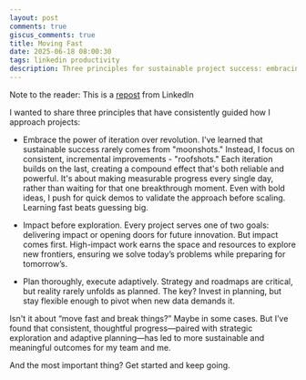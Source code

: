 ```yaml
---
layout: post
comments: true
giscus_comments: true
title: Moving Fast
date: 2025-06-18 08:00:30
tags: linkedin productivity
description: Three principles for sustainable project success: embracing iteration over revolution, prioritizing impact before exploration, and planning thoroughly while executing adaptively.
---
```


Note to the reader: This is a [repost](https://www.linkedin.com/posts/yewjinlim_i-wanted-to-share-three-principles-that-have-activity-7298114499113336833-2xe8?utm_source=share&utm_medium=member_desktop&rcm=ACoAAAD4xmMBhqAf0RkmEot2NJkJA3gvq31H7Os) from LinkedIn

I wanted to share three principles that have consistently guided how I approach projects:

- Embrace the power of iteration over revolution. I've learned that sustainable success rarely comes from "moonshots." Instead, I focus on consistent, incremental improvements - "roofshots." Each iteration builds on the last, creating a compound effect that's both reliable and powerful. It's about making measurable progress every single day, rather than waiting for that one breakthrough moment. Even with bold ideas, I push for quick demos to validate the approach before scaling. Learning fast beats guessing big.

- Impact before exploration. Every project serves one of two goals: delivering impact or opening doors for future innovation. But impact comes first. High-impact work earns the space and resources to explore new frontiers, ensuring we solve today’s problems while preparing for tomorrow’s.

- Plan thoroughly, execute adaptively. Strategy and roadmaps are critical, but reality rarely unfolds as planned. The key? Invest in planning, but stay flexible enough to pivot when new data demands it.

Isn't it about “move fast and break things?” Maybe in some cases. But I’ve found that consistent, thoughtful progress—paired with strategic exploration and adaptive planning—has led to more sustainable and meaningful outcomes for my team and me.

And the most important thing? Get started and keep going.
